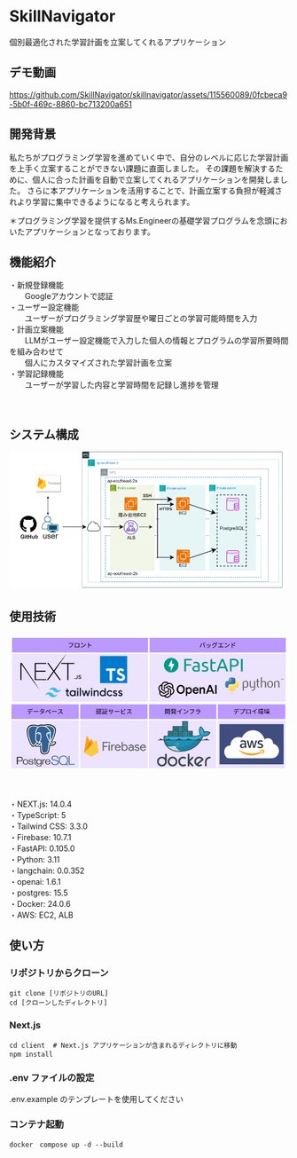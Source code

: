 # SkillNavigator

個別最適化された学習計画を立案してくれるアプリケーション


## デモ動画
https://github.com/SkillNavigator/skillnavigator/assets/115560089/0fcbeca9-5b0f-469c-8860-bc713200a651


## 開発背景

私たちがプログラミング学習を進めていく中で、自分のレベルに応じた学習計画を上手く立案することができない課題に直面しました。
その課題を解決するために、個人に合った計画を自動で立案してくれるアプリケーションを開発しました。
さらに本アプリケーションを活用することで、計画立案する負担が軽減されより学習に集中できるようになると考えられます。

＊プログラミング学習を提供するMs.Engineerの基礎学習プログラムを念頭においたアプリケーションとなっております。

## 機能紹介
・新規登録機能　<br>
　　Googleアカウントで認証<br>
・ユーザー設定機能 <br>
　　ユーザーがプログラミング学習歴や曜日ごとの学習可能時間を入力<br>
・計画立案機能　<br>
　　LLMがユーザー設定機能で入力した個人の情報とプログラムの学習所要時間を組み合わせて<br>
　　個人にカスタマイズされた学習計画を立案<br>
・学習記録機能<br>
　　ユーザーが学習した内容と学習時間を記録し進捗を管理<br>

　　　
## システム構成

![Alt text](image-1.png)




## 使用技術

![Alt text](image.png)

<br><br>
・NEXT.js: 14.0.4<br>
・TypeScript: 5<br>
・Tailwind CSS: 3.3.0<br>
・Firebase: 10.7.1<br>
・FastAPI: 0.105.0<br>
・Python: 3.11<br>
・langchain: 0.0.352<br>
・openai: 1.6.1<br>
・postgres: 15.5<br>
・Docker: 24.0.6<br>
・AWS: EC2, ALB<br>



## 使い方
### リポジトリからクローン

```
git clone [リポジトリのURL]
cd [クローンしたディレクトリ]

```

### Next.js
```
cd client  # Next.js アプリケーションが含まれるディレクトリに移動
npm install
```


### .env ファイルの設定
.env.example のテンプレートを使用してください

### コンテナ起動
```
docker　compose up -d --build
```

